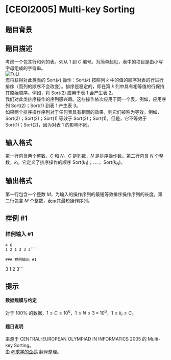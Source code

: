 # [CEOI2005] Multi-key Sorting

## 题目背景



## 题目描述

考虑一个包含行和列的表。列从 $1$ 到 $C$ 编号。为简单起见，表中的项目是由小写字母组成的字符串。  
![TuLi](https://cdn.luogu.com.cn/upload/image_hosting/z70sexo1.png)  
您将获得对此类表的 Sort($k$) 操作：Sort($k$) 按照列 $k$ 中的值的顺序对表的行进行排序（而列的顺序不会改变）。排序是稳定的，即在第 $k$ 列中具有相等值的行保持其原始顺序。例如，将 Sort($2$) 应用于表 $1$ 会产生表 $2$。  
我们对此类排序操作的序列感兴趣。这些操作依次应用于同一个表。例如，应用序列 Sort($2$)；Sort($1$) 到表 $1$ 产生表 $3$。  
如果两个排序操作序列对于任何表具有相同的效果，则它们被称为等效。例如，Sort($2$)；Sort($2$)；Sort($1$) 等效于 Sort($2$)；Sort($1$)。但是，它不等效于 Sort($1$)；Sort($2$)，因为对表 $1$ 的影响不同。

## 输入格式

第一行包含两个整数，$C$ 和 $N$。$C$ 是列数，$N$ 是排序操作数。第二行包含 $N$ 个整数，$k_i$。它定义了排序操作的顺序 Sort($k_1$)；$\cdots$； Sort($k_N$)。

## 输出格式

第一行包含一个整数 $M$，为输入的操作序列的最短等效排序操作序列的长度。第二行包含 $M$ 个整数，表示其最短操作序列。

## 样例 #1

### 样例输入 #1
```
4 6
1 2 1 2 3 3```

### 样例输出 #1

```
3
1 2 3```

## 提示

#### 数据规模与约定  
对于 $100 \%$ 的数据，$1 \leq C \leq 10^6$，$1 \leq N \leq 3×10^6$，$1 \leq k_i \leq C$。  
#### 题目说明  
来源于 CENTRAL-EUROPEAN OLYMPIAD IN INFORMATICS 2005 的 Multi-key Sorting。  
由 @[求学的企鹅](/user/271784) 翻译整理。
